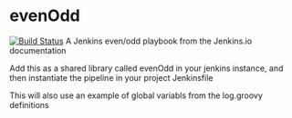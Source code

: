 # evenOdd
[![Build Status](http://localhost:8080/buildStatus/icon?job=library_pipe)](http://localhost:8080/job/library_pipe/)
A Jenkins even/odd playbook from the Jenkins.io documentation

Add this as a shared library called evenOdd in your jenkins
instance, and then instantiate the pipeline in your project Jenkinsfile

This will also use an example of global variabls from the log.groovy
definitions
